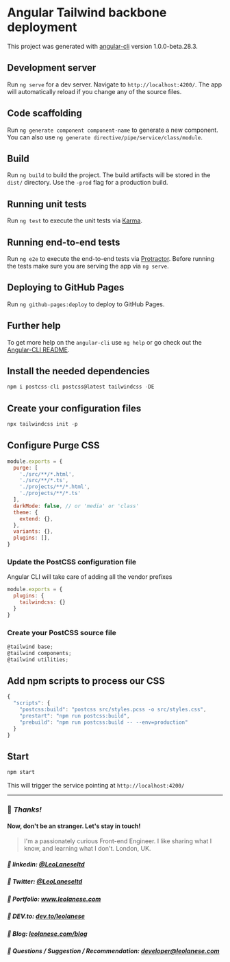 # Angular Tailwind backbone deployment

This project was generated with [angular-cli](https://github.com/angular/angular-cli) version 1.0.0-beta.28.3.

## Development server
Run `ng serve` for a dev server. Navigate to `http://localhost:4200/`. The app will automatically reload if you change any of the source files.

## Code scaffolding

Run `ng generate component component-name` to generate a new component. You can also use `ng generate directive/pipe/service/class/module`.

## Build

Run `ng build` to build the project. The build artifacts will be stored in the `dist/` directory. Use the `-prod` flag for a production build.

## Running unit tests

Run `ng test` to execute the unit tests via [Karma](https://karma-runner.github.io).

## Running end-to-end tests

Run `ng e2e` to execute the end-to-end tests via [Protractor](http://www.protractortest.org/).
Before running the tests make sure you are serving the app via `ng serve`.

## Deploying to GitHub Pages

Run `ng github-pages:deploy` to deploy to GitHub Pages.

## Further help

To get more help on the `angular-cli` use `ng help` or go check out the [Angular-CLI README](https://github.com/angular/angular-cli/blob/master/README.md).

## Install the needed dependencies
```js
npm i postcss-cli postcss@latest tailwindcss -DE
```

## Create your configuration files
```js
npx tailwindcss init -p
```

## Configure Purge CSS
```js
module.exports = {
  purge: [
    './src/**/*.html',
    './src/**/*.ts',
    './projects/**/*.html',
    './projects/**/*.ts'
  ],
  darkMode: false, // or 'media' or 'class'
  theme: {
    extend: {},
  },
  variants: {},
  plugins: [],
}
```

### Update the PostCSS configuration file
Angular CLI will take care of adding all the vendor prefixes

```js
module.exports = {
  plugins: {
    tailwindcss: {}
  }
}
```

### Create your PostCSS source file
```js
@tailwind base;
@tailwind components;
@tailwind utilities;
```

## Add npm scripts to process our CSS
```js
{
  "scripts": {
    "postcss:build": "postcss src/styles.pcss -o src/styles.css",
  	"prestart": "npm run postcss:build",
  	"prebuild": "npm run postcss:build -- --env=production"
  }
}
```

## Start

```js
npm start
```

This will trigger the service pointing at `http://localhost:4200/`

---
### :100: <i>Thanks!</i>
#### Now, don't be an stranger. Let's stay in touch!

> I'm a passionately curious Front-end Engineer. I like sharing what I know, and learning what I don't. London, UK.

##### :radio_button: linkedin: <a href="https://www.linkedin.com/in/leolanese/" target="_blank">@LeoLaneseltd</a>
##### :radio_button: Twitter: <a href="https://twitter.com/LeoLaneseltd" target="_blank">@LeoLaneseltd</a>
##### :radio_button: Portfolio: <a href="https://www.leolanese.com" target="_blank">www.leolanese.com</a>
##### :radio_button: DEV.to: <a href="https://www.dev.to/leolanese" target="_blank">dev.to/leolanese</a>
##### :radio_button: Blog: <a href="https://www.leolanese.com/blog" target="_blank">leolanese.com/blog</a>
##### :radio_button: Questions / Suggestion / Recommendation: developer@leolanese.com

